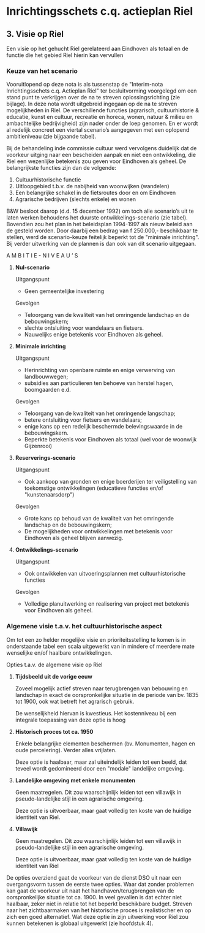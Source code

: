 # Inrichtingsschets c.q. actieplan Riel

## 3. Visie op Riel
Een visie op het gehucht Riel gerelateerd aan Eindhoven als totaal en de functie die het gebied Riel hierin kan vervullen
### Keuze van het scenario
Vooruitlopend op deze nota is als tussenstap de "Interim-nota Inrichtingsschets c.q. Actieplan Riel" ter besluitvorming voorgelegd om een stand punt te verkrijgen over de na te streven oplossingsrichting (zie bijlage). In deze nota wordt uitgebreid ingegaan op de na te streven mogelijkheden in Riel. De verschillende functies (agrarisch, cultuurhistorie & educatie, kunst en cultuur, recreatie en horeca, wonen, natuur & milieu en ambachtelijke bedrijvigheid) zijn nader onder de loep genomen. En er wordt al redelijk concreet een viertal scenario’s aangegeven met een oplopend ambitieniveau (zie bijgaande tabel).

Bij de behandeling inde commissie cultuur werd vervolgens duidelijk dat de voorkeur uitging naar een bescheiden aanpak en niet een ontwikkeling, die Riel een wezenlijke betekenis zou geven voor Eindhoven als geheel. De belangrijkste functies zijn dan de volgende:

1. Cultuurhistorische functie
2. Uitloopgebied t.b.v. de nabijheid van woonwijken (wandelen)
3. Een belangrijke schakel in de fietsroutes door en om Eindhoven
4. Agrarische bedrijven (slechts enkele) en wonen

B&W besloot daarop (d.d. 15 december 1992) om toch alle scenario’s uit te laten werken behoudens het duurste ontwikkelings-scenario (zie tabel). Bovendien zou het plan in het beleidsplan 1994-1997 als nieuw beleid aan de gesteld worden.
Door daarbij een bedrag van f 250.000,- beschikbaar te stellen, werd de scenario-keuze feitelijk beperkt tot de "minimale inrichting". Bij verder uitwerking van de plannen is dan ook van dit scenario uitgegaan.

A M B I T I E - N I V E A U ’ S

1. **Nul-scenario**

   Uitgangspunt
   - Geen gemeentelijke investering

   Gevolgen
   - Teloorgang van de kwaliteit van het omringende landschap en de bebouwingskern; 
   - slechte ontsluiting voor wandelaars en fietsers. 
   - Nauwelijks enige betekenis voor Eindhoven als geheel.

2. **Minimale inrichting**

   Uitgangspunt
   - Herinrichting van openbare ruimte en enige verwerving van landbouwwegen; 
   - subsidies aan particulieren ten behoeve van herstel hagen, boomgaarden e.d.

   Gevolgen
   - Teloorgang van de kwaliteit van het omringende langschap; 
   - betere ontsluiting voor fietsers en wandelaars; 
   - enige kans op een redelijk beschermde belevingswaarde in de bebouwingskern.
   - Beperkte betekenis voor Eindhoven als totaal (wel voor de woonwijk Gijzenrooi)

3. **Reserverings-scenario**

   Uitgangspunt
   - Ook aankoop van gronden en enige boerderijen ter veiligstelling van toekomstige ontwikkelingen (educatieve functies en/of "kunstenaarsdorp")

   Gevolgen
   - Grote kans op behoud van de kwaliteit van het omringende landschap en de bebouwingskern;
   - De mogelijkheden voor ontwikkelingen met betekenis voor Eindhoven als geheel blijven aanwezig.

4. **Ontwikkelings-scenario**

   Uitgangspunt
   - Ook ontwikkelen van uitvoeringsplannen met cultuurhistorische functies
   
   Gevolgen
   - Volledige planuitwerking en realisering van project met betekenis voor Eindhoven als geheel.

### Algemene visie t.a.v. het cultuurhistorische aspect
Om tot een zo helder mogelijke visie en prioriteitsstelling te komen is in onderstaande tabel een scala uitgewerkt van in mindere of meerdere mate wenselijke en/of haalbare ontwikkelingen.

Opties t.a.v. de algemene visie op Riel

1. **Tijdsbeeld uit de vorige eeuw**

   Zoveel mogelijk actief streven naar terugbrengen van bebouwing en landschap in exact de oorspronkelijke situatie in de periode van bv. 1835 tot 1900, ook wat betreft het agrarisch gebruik.

   De wenselijkheid hiervan is kwestieus. Het kostenniveau bij een integrale toepassing van deze optie is hoog

2. **Historisch proces tot ca. 1950**
   
   Enkele belangrijke elementen beschermen (bv. Monumenten, hagen en oude percelering). Verder alles vrijlaten. 
   
   Deze optie is haalbaar, maar zal uiteindelijk leiden tot een beeld, dat teveel wordt gedomineerd door een "modale" landelijke omgeving.

3. **Landelijke omgeving met enkele monumenten**

   Geen maatregelen. Dit zou waarschijnlijk leiden tot een villawijk in pseudo-landelijke stijl in een agrarische omgeving.
   
   Deze optie is uitvoerbaar, maar gaat volledig ten koste van de huidige identiteit van Riel.

4. **Villawijk**

   Geen maatregelen. Dit zou waarschijnlijk leiden tot een villawijk in pseudo-landelijke stijl in een agrarische omgeving.
   
   Deze optie is uitvoerbaar, maar gaat volledig ten koste van de huidige identiteit van Riel

De opties overziend gaat de voorkeur van de dienst DSO uit naar een overgangsvorm tussen de eerste twee opties. Waar dat zonder problemen kan gaat de voorkeur uit naat het handhaven/terugbrengen van de oorspronkelijke situatie tot ca. 1900. In veel gevallen is dat echter niet haalbaar, zeker niet in relatie tot het beperkt beschikbare budget. Streven naar het zichtbaarmaken van het historische proces is realistischer en op zich een goed alternatief. Wat deze optie in zijn uitwerking voor Riel zou kunnen betekenen is globaal uitgewerkt (zie hoofdstuk 4).
